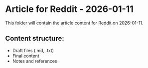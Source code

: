 # Article for Reddit - 2026-01-11

This folder will contain the article content for Reddit on 2026-01-11.

## Content structure:
- Draft files (.md, .txt)
- Final content
- Notes and references
